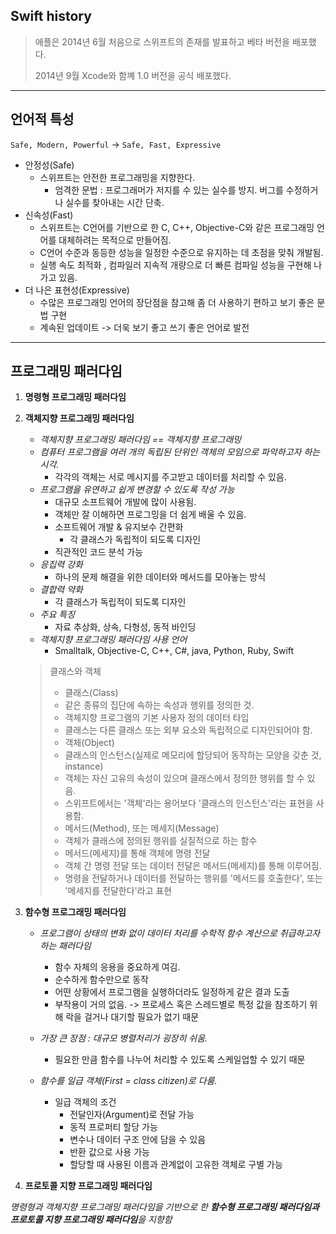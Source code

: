 ## Swift history

> 애플은 2014년 6월 처음으로 스위프트의 존재를 발표하고 베타 버전을 배포했다.
>
> 2014년 9월 Xcode와 함꼐 1.0 버전을 공식 배포했다.

----

## 언어적 특성

`Safe, Modern, Powerful` -> `Safe, Fast, Expressive`

- 안정성(Safe)
  - 스위프트는 안전한 프로그래밍을 지향한다. 
    - 엄격한 문법 : 프로그래머가 저지를 수 있는 실수를 방지. 버그를 수정하거나 실수를 찾아내는 시간 단축.
- 신속성(Fast)
  - 스위프트는 C언어를 기반으로 한 C, C++, Objective-C와 같은 프로그래밍 언어를 대체하려는 목적으로 만들어짐.
  - C언어 수준과 동등한 성능을 일정한 수준으로 유지하는 데 초점을 맞춰 개발됨.
  - 실행 속도 최적화 , 컴파일러 지속적 개량으로 더 빠른 컴파일 성능을 구현해 나가고 있음.
- 더 나은 표현성(Expressive)
  - 수많은 프로그래밍 언어의 장단점을 참고해 좀 더 사용하기 편하고 보기 좋은 문법 구현
  - 계속된 업데이트 -> 더욱 보기 좋고 쓰기 좋은 언어로 발전

----

## 프로그래밍 패러다임

1. **명령형 프로그래밍 패러다임**

2. **객체지향 프로그래밍 패러다임**

   - *객체지향 프로그래밍 패러다임 == 객체지향 프로그래밍*
   - *컴퓨터 프로그램을 여러 개의 독립된 단위인 객체의 모임으로 파악하고자 하는 시각.*
     - 각각의 객체는 서로 메시지를 주고받고 데이터를 처리할 수 있음.
   - *프로그램을 유연하고 쉽게 변경할 수 있도록 작성 가능*
     - 대규모 소프트웨어 개발에 많이 사용됨.
     - 객체만 잘 이해하면 프로그밍을 더 쉽게 배울 수 있음.
     - 소프트웨어 개발 & 유지보수 간편화
       - 각 클래스가 독립적이 되도록 디자인
     - 직관적인 코드 분석 가능
   - *응집력 강화*
     - 하나의 문제 해결을 위한 데이터와 메서드를 모아놓는 방식
   - *결합력 약화*
     - 각 클래스가 독립적이 되도록 디자인
   - *주요 특징*
     - 자료 추상화, 상속, 다형성, 동적 바인딩
   - *객체지향 프로그래밍 패러다임 사용 언어*
     - Smalltalk, Objective-C, C++, C#, java, Python, Ruby, Swift

   >클래스와 객체
   >
   >- 클래스(Class)
   >  - 같은 종류의 집단에 속하는 속성과 행위를 정의한 것.
   >  - 객체지향 프로그램의 기본 사용자 정의 데이터 타입
   >  - 클래스는 다른 클래스 또는 외부 요소와 독립적으로 디자인되어야 함.
   >- 객체(Object)
   >  - 클래스의 인스턴스(실제로 메모리에 할당되어 동작하는 모양을 갖춘 것, instance)
   >  - 객체는 자신 고유의 속성이 있으며 클래스에서 정의한 행위를 할 수 있음.
   >  - 스위프트에서는 '객체'라는 용어보다 '클래스의 인스턴스'라는 표현을 사용함.
   >- 메서드(Method), 또는 메세지(Message)
   >  - 객체가 클래스에 정의된 행위를 실질적으로 하는 함수
   >  - 메서드(메세지)를 통해 객체에 명령 전달
   >  - 객체 간 명령 전달 또는 데이터 전달은 메서드(메세지)를 통해 이루어짐.
   >  - 명령을 전달하거나 데이터를 전달하는 행위를 '메서드를 호출한다', 또는 '메세지를 전달한다'라고 표현

   

3. **함수형 프로그래밍 패러다임**

   - *프로그램이 상태의 변화 없이 데이터 처리를 수학적 함수 계산으로 취급하고자 하는 패러다임*
     - 함수 자체의 응용을 중요하게 여김.
     - 순수하게 함수만으로 동작
     - 어떤 상황에서 프로그램을 실행하더라도 일정하게 같은 결과 도출
     - 부작용이 거의 없음. -> 프로세스 혹은 스레드별로 특정 값을 참조하기 위해 락을 걸거나 대기할 필요가 없기 때문

   - *가장 큰 장점 : 대규모 병렬처리가 굉장히 쉬움.*
     - 필요한 만큼 함수를 나누어 처리할 수 있도록 스케일업할 수 있기 때문
   - *함수를 일급 객체(First = class citizen)로 다룸.*
     - 일급 객체의 조건
       - 전달인자(Argument)로 전달 가능
       - 동적 프로퍼티 할당 가능
       - 변수나 데이터 구조 안에 담을 수 있음
       - 반환 값으로 사용 가능
       - 할당할 때 사용된 이름과 관계없이 고유한 객체로 구별 가능

4. **프로토콜 지향 프로그래밍 패러다임**

*명령형과 객체지향 프로그래밍 패러다임을 기반으로 한 **함수형 프로그래밍 패러다임과 프로토콜 지향 프로그래밍 패러다임**을 지향함*